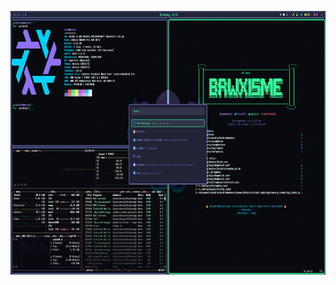 <p align="center">
  <img src="./2025-08-18-215542_hyprshot.png" alt="Eldritch" width="853" height="422">
</p>
